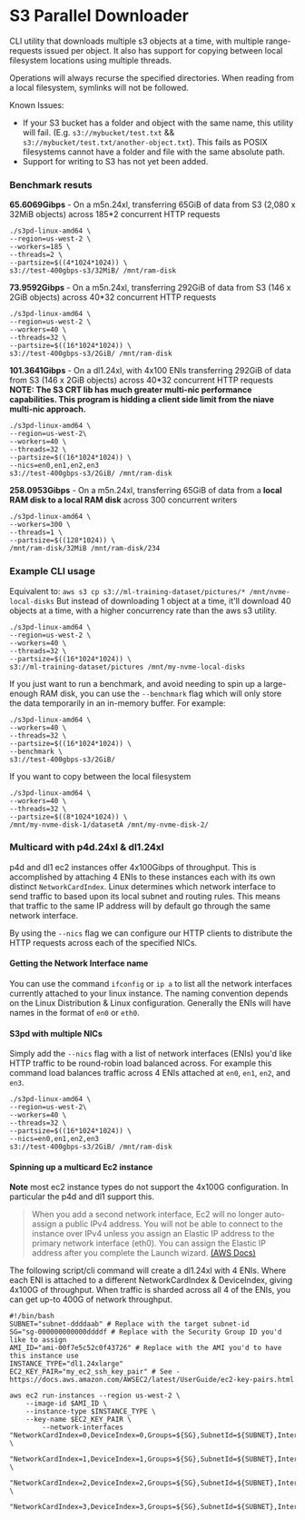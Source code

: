 # S3 Parallel Downloader

CLI utility that downloads multiple s3 objects at a time, with multiple range-requests issued per object.
It also has support for copying between local filesystem locations using multiple threads.

Operations will always recurse the specified directories. When reading from a local filesystem, symlinks will not be followed.

Known Issues:
- If your S3 bucket has a folder and object with the same name, this utility will fail. (E.g. `s3://mybucket/test.txt` && `s3://mybucket/test.txt/another-object.txt`). This fails as POSIX filesystems cannot have a folder and file with the same absolute path.
- Support for writing to S3 has not yet been added.

### Benchmark resuts

**65.6069Gibps** - On a m5n.24xl, transferring 65GiB of data from S3 (2,080 x 32MiB objects) across 185*2 concurrent HTTP requests
```
./s3pd-linux-amd64 \
--region=us-west-2 \
--workers=185 \
--threads=2 \
--partsize=$((4*1024*1024)) \
s3://test-400gbps-s3/32MiB/ /mnt/ram-disk
```

**73.9592Gibps** - On a m5n.24xl, transferring 292GiB of data from S3 (146 x 2GiB objects) across 40*32 concurrent HTTP requests
```
./s3pd-linux-amd64 \
--region=us-west-2 \
--workers=40 \
--threads=32 \
--partsize=$((16*1024*1024)) \
s3://test-400gbps-s3/2GiB/ /mnt/ram-disk
```

**101.3641Gibps** - On a dl1.24xl, with 4x100 ENIs transferring 292GiB of data from S3 (146 x 2GiB objects) across 40*32 concurrent HTTP requests **NOTE: The S3 CRT lib has much greater multi-nic performance capabilities. This program is hidding a client side limit from the niave multi-nic approach.**
```
./s3pd-linux-amd64 \
--region=us-west-2\
--workers=40 \
--threads=32 \
--partsize=$((16*1024*1024)) \
--nics=en0,en1,en2,en3
s3://test-400gbps-s3/2GiB/ /mnt/ram-disk
```

**258.0953Gibps** - On a m5n.24xl, transferring 65GiB of data from a **local RAM disk to a local RAM disk** across 300 concurrent writers
```
./s3pd-linux-amd64 \
--workers=300 \
--threads=1 \
--partsize=$((128*1024)) \
/mnt/ram-disk/32MiB /mnt/ram-disk/234
```


### Example CLI usage
Equivalent to: `aws s3 cp s3://ml-training-dataset/pictures/* /mnt/nvme-local-disks`
But instead of downloading 1 object at a time, it'll download 40 objects at a time, with a higher concurrency rate than the aws s3 utility.

```
./s3pd-linux-amd64 \
--region=us-west-2 \
--workers=40 \
--threads=32 \
--partsize=$((16*1024*1024)) \
s3://ml-training-dataset/pictures /mnt/my-nvme-local-disks
```

If you just want to run a benchmark, and avoid needing to spin up a large-enough RAM disk, you can use the `--benchmark` flag which will only store the data temporarily in an in-memory buffer. For example:
```
./s3pd-linux-amd64 \
--workers=40 \
--threads=32 \
--partsize=$((16*1024*1024)) \
--benchmark \
s3://test-400gbps-s3/2GiB/
```

If you want to copy between the local filesystem 
```
./s3pd-linux-amd64 \
--workers=40 \
--threads=32 \
--partsize=$((8*1024*1024)) \
/mnt/my-nvme-disk-1/datasetA /mnt/my-nvme-disk-2/
```

### Multicard with p4d.24xl & dl1.24xl
p4d and dl1 ec2 instances offer 4x100Gibps of throughput. This is accomplished by attaching 4 ENIs 
to these instances each with its own distinct `NetworkCardIndex`. Linux determines which network interface 
to send traffic to based upon its local subnet and routing rules. This means that traffic to the same IP 
address will by default go through the same network interface.

By using the `--nics` flag we can configure our HTTP clients to distribute the HTTP requests across each of the specified NICs. 

#### Getting the Network Interface name

You can use the command `ifconfig` or `ip a` to list all the network interfaces currently attached to your linux instance. 
The naming convention depends on the Linux Distribution & Linux configuration. Generally the ENIs will have names
in the format of `en0` or `eth0`.

#### S3pd with multiple NICs

Simply add the `--nics` flag with a list of network interfaces (ENIs) you'd like HTTP traffic to be round-robin load balanced across.
For example this command load balances traffic across 4 ENIs attached at `en0`, `en1`, `en2`, and `en3`.

```
./s3pd-linux-amd64 \
--region=us-west-2\
--workers=40 \
--threads=32 \
--partsize=$((16*1024*1024)) \
--nics=en0,en1,en2,en3
s3://test-400gbps-s3/2GiB/ /mnt/ram-disk
```

#### Spinning up a multicard Ec2 instance 
**Note** most ec2 instance types do not support the 4x100G configuration.
In particular the p4d and dl1 support this.

> When you add a second network interface, Ec2 will no longer auto-assign a public IPv4 address.
You will not be able to connect to the instance over IPv4 unless you assign an Elastic IP address to the primary
network interface (eth0). You can assign the Elastic IP address after you complete the Launch wizard.
[(AWS Docs)](https://docs.aws.amazon.com/AWSEC2/latest/UserGuide/MultipleIP.html#assignIP-launch)


The following script/cli command will create a dl1.24xl with 4 ENIs. Where each
ENI is attached to a different NetworkCardIndex & DeviceIndex, giving 4x100G of throughput.
When traffic is sharded across all 4 of the ENIs, you can get up-to 400G of network throughput.

```
#!/bin/bash
SUBNET="subnet-ddddaab" # Replace with the target subnet-id
SG="sg-000000000000ddddf # Replace with the Security Group ID you'd like to assign
AMI_ID="ami-00f7e5c52c0f43726" # Replace with the AMI you'd to have this instance use
INSTANCE_TYPE="dl1.24xlarge"
EC2_KEY_PAIR="my_ec2_ssh_key_pair" # See - https://docs.aws.amazon.com/AWSEC2/latest/UserGuide/ec2-key-pairs.html

aws ec2 run-instances --region us-west-2 \
	--image-id $AMI_ID \
	--instance-type $INSTANCE_TYPE \
	--key-name $EC2_KEY_PAIR \
        --network-interfaces "NetworkCardIndex=0,DeviceIndex=0,Groups=${SG},SubnetId=${SUBNET},InterfaceType=efa" \
                             "NetworkCardIndex=1,DeviceIndex=1,Groups=${SG},SubnetId=${SUBNET},InterfaceType=efa" \
                             "NetworkCardIndex=2,DeviceIndex=2,Groups=${SG},SubnetId=${SUBNET},InterfaceType=efa" \
                             "NetworkCardIndex=3,DeviceIndex=3,Groups=${SG},SubnetId=${SUBNET},InterfaceType=efa"
```
